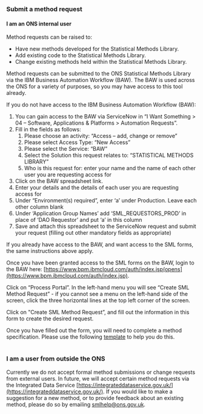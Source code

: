 ### Submit a method request

#### I am an ONS internal user

Method requests can be raised to:

* Have new methods developed for the Statistical Methods Library.
* Add existing code to the Statistical Methods Library.
* Change existing methods held within the Statistical Methods Library.

Method requests can be submitted to the ONS Statistical Methods Library via the IBM Business Automation Workflow (BAW). The BAW is used across the ONS for a variety of purposes, so you may have access to this tool already.

If you do not have access to the IBM Business Automation Workflow (BAW):

1. You can gain access to the BAW via ServiceNow in “I Want Something > 04 – Software, Applications & Platforms > Automation Requests”.
2. Fill in the fields as follows:
    1. Please choose an activity: “Access – add, change or remove”
    2. Please select Access Type: “New Access”
    3. Please select the Service: “BAW”
    4. Select the Solution this request relates to: “STATISTICAL METHODS LIBRARY”
    5. Who is this request for: enter your name and the name of each other user you are requesting access for
3. Click on the BAW spreadsheet link.
4. Enter your details and the details of each user you are requesting access for
5. Under “Environment(s) required”, enter ‘a’ under Production. Leave each other column blank
6. Under ‘Application Group Names’ add ‘SML_REQUESTORS_PROD’ in place of ‘DAO Requestor’ and put ‘a’ in this column
7. Save and attach this spreadsheet to the ServiceNow request and submit your request (filling out other mandatory fields as appropriate)

If you already have access to the BAW, and want access to the SML forms, the same instructions above apply.

Once you have been granted access to the SML forms on the BAW, login to the BAW here: [https://www.bpm.ibmcloud.com/auth/index.jsp(opens](https://www.bpm.ibmcloud.com/auth/index.jsp).

Click on “Process Portal”. In the left-hand menu you will see “Create SML Method Request” - if you cannot see a menu on the left-hand side of the screen, click the three horizontal lines at the top left corner of the screen.

Click on "Create SML Method Request”, and fill out the information in this form to create the desired request.

Once you have filled out the form, you will need to complete a method specification. Please use the following [template](https://officenationalstatistics.sharepoint.com/sites/MTHIT/SysDev/Forms/AllItems.aspx?id=%2Fsites%2FMTHIT%2FSysDev%2FStatistical%5FMethods%5FLibrary%2FCommunication%2FSML%20methodological%20specification%20template%2Emd&parent=%2Fsites%2FMTHIT%2FSysDev%2FStatistical%5FMethods%5FLibrary%2FCommunication&p=true&ga=1) to help you do this.
#
### I am a user from outside the ONS

Currently we do not accept formal method submissions or change requests from external users. In future, we will accept certain method requests via the Integrated Data Service [https://integrateddataservice.gov.uk/](https://integrateddataservice.gov.uk/). If you would like to make a suggestion for a new method, or to provide feedback about an existing method, please do so by emailing [smlhelp@ons.gov.uk](smlhelp@ons.gov.uk).